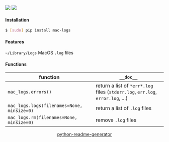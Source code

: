 <!--
https://pypi.org/project/readme-generator/
https://pypi.org/project/python-readme-generator/
-->

[![](https://img.shields.io/badge/OS-MacOS-blue.svg?longCache=True)]()
[![](https://img.shields.io/pypi/pyversions/mac-logs.svg?longCache=True)](https://pypi.org/project/mac-logs/)

#### Installation
```bash
$ [sudo] pip install mac-logs
```

#### Features
`~/Library/Logs` MacOS `.log` files

#### Functions
function|`__doc__`
-|-
`mac_logs.errors()` |return a list of `*err*.log` files (`stderr.log`, `err.log`, `error.log`, ...)
`mac_logs.logs(filenames=None, minsize=0)` |return a list of `.log` files
`mac_logs.rm(filenames=None, minsize=0)` |remove `.log` files

<p align="center">
    <a href="https://pypi.org/project/python-readme-generator/">python-readme-generator</a>
</p>